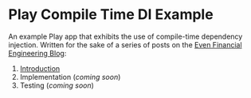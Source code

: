 # Play Compile Time DI Example

An example Play app that exhibits the use of compile-time dependency injection. Written for the sake of a series of posts on the [Even Financial Engineering Blog](https://medium.com/even-financial-engineering):

1. [Introduction](https://medium.com/even-financial-engineering/compile-time-di-in-play-c89b63a33643)
2. Implementation (_coming soon_)
3. Testing (_coming soon_)
